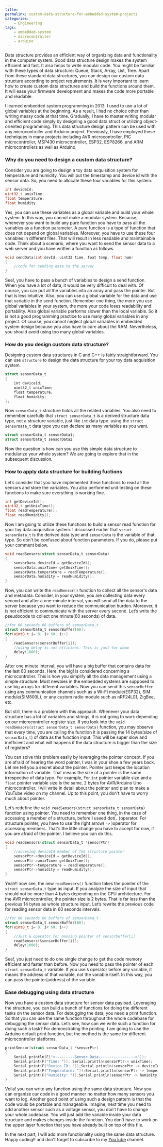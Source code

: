 ```yaml
---
title: 
permalink: custom-data-structure-for-embedded-system-projects
categories:
    - Engineering
tags:
    - embedded-system
    - microcontroller
    - arduino
---
```


Data structure provides an efficient way of organizing data and functionality in the computer system. Good data structure design makes the system efficient and fast. It also helps to write modular code. You might be familiar with these types of data structure: Queue, Stack, Array, List, Tree. Apart from these standard data structures, you can design our custom data structure according to project requirements. It is very important to learn how to create custom data structures and build the functions around them. It will ease your firmware development and makes the code more portable and readable. 

I learned embedded system programming in 2013. I used to use a lot of global variables at the beginning. As a result, I had no choice other than writing messy code at that time. Gradually, I have to master writing modular and efficient code simply by designing a good data struct or utilizing object-oriented programming. This data structure design pattern can be used with any microcontroller and Arduino project. Previously, I have employed these techniques in many projects including AVR microcontroller, PIC microcontroller, MSP430 microcontroller, ESP32, ESP8266, and ARM microcontrollers as well as Arduino.


### Why do you need to design a custom data structure?
Consider you are going to design a toy data acquisition system for temperature and humidity. You will put the timestamp and device id with the sensor data. So, you need to allocate these four variables for this system. 

```c
int devideId;
uint32_t unixTime;
float temperature;
float humidity
```

Yes, you can use these variables as a global variable and build your whole system. In this way, you cannot make a modular system. Because, whenever you want to build any pure function you have to pass all the variables as a function parameter. A pure function is a type of function that does not depend on global variables. Moreover, you have to use these four variables in different files. That will result in less readable and maintainable code. Think about a scenario, where you want to send the sensor data to a web server and you have written a function as follows.

```c
void sendData(int devId, uint32 time, foat temp, float hum)
{
    //code for sending data to the server
}
```

See!, you have to pass a bunch of variables to design a send function. When you have a lot of data, it would be very difficult to deal with. Of course, you can put all the variables into an array and pass the pointer. But that is less intuitive. Also, you can use a global variable for the data and use that variable in the send function. Remember one thing, the more you use global variables in your system, the more your code loses readability and portability. Also global variable performs slower than the local variable. So it is not a good programming practice to use many global variables in any project. Of course, you cannot neglect global variables in embedded system design because you also have to care about the RAM. Nevertheless, you should avoid using too many global variables.

### How do you design custom data structure?
Designing custom data structures in C and C++ is fairly straightforward. You can use `structure` to design the data structure for your toy data acquisition system.

```c
struct sensorData_t
{
    int deviceId;
    uint32_t unixTime;
    float temperature;
    float humidity;
};
```


Now `sensorData_t` structure holds all the related variables. You also need to remember carefully that `struct sensorData_t` is a derived structure data type, not a structure variable, just like `int` data type. using the `struct sensorData_t` data type you can declare as many variables as you want. 

```c
struct sensorData_t sensorData1;
struct sensorData_t sensorData2
```

Now the question is how can you use this simple data structure to modularize your whole system? We are going to explore that in the subsequent discussion. 

### How to apply data structure for building fuctions
Let’s consider that you have implemented these functions to read all the sensors and store the variables. You also performed unit testing on these functions to make sure everything is working fine.

```c
int getDeviceId();
uint32_t getUnixTime();
float readTemperature();
float readHumidity();
```

Now I am going to utilize these functions to build a sensor read function for your toy data acquisition system. I discussed earlier that `struct sensorData_t` is the derived data type and `sensorData` is the variable of that type. So don't be confused about function parameters. If you do, please put your comment below. 

```c
void readSensors(struct sensorData_t sensorData)
{
    sensorData.deviceId = getDeviceId();
    sensorData.unixTime= getUnixTime();
    sensorData.temperature = readTemperature();
    sensorData.humidity = readHumidity();
}
```

Now, you can write the `readSensor()` function to collect all the sensor's data and metadata. Consider, in your system, you are collecting data every second and after a one-minute interval, you will send all the data to the server because you want to reduce the communication burden. Moreover, it is not efficient to communicate with the server every second.
Let’s write the pseudocode to collect one minute(60 seconds) of data.

```c
//for 60 seconds 60 buffers of sensorData_t
struct sensorData_t sensorBuffer[60];  
for(uint8_t i= 0; i< 60; i++)
{
    readSensors(sensorBuffer[i]);
    //using delay is not efficient. This is just for demo
    delay(1000); 
}
```

After one minute interval, you will have a big buffer that contains data for the last 60 seconds. Here, the big! is considered concerning a microcontroller. This is how you simplify all the data management using a simple structure. Most newbies in the embedded systems are supposed to use big arrays for different variables. Now you can send this `sensorBuffer` using any communication channels such as a Wi-Fi module(ESP32), SIM module(SIM800L), or any custom radio module such as nRF24L01, ZigBee, etc.

But still, there is a problem with this approach. Whenever your data structure has a lot of variables and strings, it is not going to work depending on our microcontroller register size. If you look into the `void readSensors(struct sensorData_t sensorData)` function, you may observe that every time, you are calling the function it is passing the 14 bytes(size of `sensorData_t`) of data as the function input. This will be super slow and inefficient and what will happens if the data structure is bigger than the size of registers?

You can solve this problem easily by leveraging the pointer concept. If you are afraid of hearing the word pointer, I was in your shoe a few years back. Let me tell you a secret about the pointer. Pointer just keeps the location information of variable. That means the size of a pointer is the same irrespective of data type. For example, For `int` pointer variable size and a `float` pointer variable size is the same, 2 bytes for AVR/Arduino Uno microcontroller. I will write in detail about the pointer and plan to make a YouTube video on my channel. Up to this point, you don't have to worry much about pointer. 

Let’s redefine the `void readSensors(struct sensorData_t sensorData)` function using pointer. You need to remember one thing, in the case of accessing a member of a structure, before I useed dot(`.` )operator. For structure pointer, you have to use the right arrow( `->` )operator for accessing members. That's the little change you have to accept for now, if you are afraid of the pointer. I believe you can do this. 

```c
void readSensors(struct sensorData_t *sensorPtr)
{
    //accesing deviceId member of the structure pointer
    sensorPtr->deviceId = getDeviceId(); 
    sensorPtr->unixTime= getUnixTime();
    sensorPtr->temperature = readTemperature();
    sensorPtr->humidity = readHumidity();
}

```

Yeah!! now see, the new `readSensors()` function takes the pointer of the `struct sensorData_t` type as input. If you analyze the size of input that should not be more than 4 bytes depending on the CPU architecture. For the AVR microcontroller, the pointer size is 2 bytes. That is far less than the previous 14 bytes as whole structure input. Let’s rewrite the previous code for reading sensor data in 60 seconds intervals.

```c
//for 60 seconds 60 buffers of sensorData_t 
struct sensorData_t sensorBuffer[60]; 
for(uint8_t i= 0; i< 60; i++)
{
    //Just & operator for passing pointer of sensorbuffer[i]
    readSensors(&sensorBuffer[i]);
    delay(1000);
}

```

See!, you just need to do one single change to get the code memory efficient and faster than before. Now you need to pass the pointer of each `struct sensorData_t` variable. If you use `&` operator before any variable, it means the address of that variable, not the variable itself. In this way, you can pass the pointer(address) of the variable.

### Ease debugging using data structure
Now you have a custom data structure for sensor data payload. Leveraging the structure, you can build a bunch of functions for doing the different tasks on the sensor data. For debugging the data, you need a print function. So that you can use the same function throughout the whole codebase for debugging the sensor data. Let’s see, how can we write such a function for doing such a task? For demonstrating the printing, I am going to use the Arduino default print function, but the method is the same for different microcontroller platforms.

```c
printSensor(struct sensorData_t *sensorPtr)
{
    Serial.println(F("<---------Sensor Data----------------->"));
    Serial.print(F("Time: ")); Serial.println(sensorPtr-> unixTime);
    Serial.print(F("Device ID: "));Serial.println(sensorPtr -> deviceId);
    Serial.print(F("Temperature: "));Serial.println(sensorPtr -> temperature)
    Serial.print(F("Humidity: "));Serial.println(sensorPtr -> humidity)
}
```

Voila! you can write any function using the same data structure. Now you can organize our code in a good manner no matter how many sensors you want to log. Another good point of using such a design pattern is that the code would be portable and manageable. Imagine, next time you need to add another sensor such as a voltage sensor, you don’t have to change your whole codebase. You will just add the variable inside your data structure and makes changes inside the function. You don't have to work on the upper layer function that you have already built on top of this file.

In the next part, I will add more functionality using the same data structure. Happy coding!! and don't forget to subscribe to my [YouTube](https://www.youtube.com/shuvangkarDas) channel.

